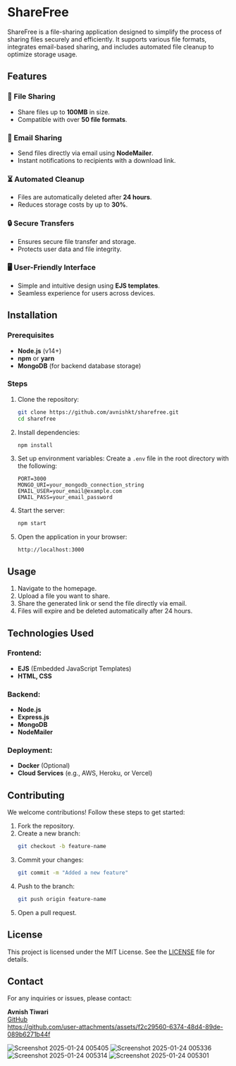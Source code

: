 


# ShareFree

ShareFree is a file-sharing application designed to simplify the process of sharing files securely and efficiently. It supports various file formats, integrates email-based sharing, and includes automated file cleanup to optimize storage usage.

## Features

### 📂 File Sharing
- Share files up to **100MB** in size.
- Compatible with over **50 file formats**.

### 📧 Email Sharing
- Send files directly via email using **NodeMailer**.
- Instant notifications to recipients with a download link.

### ⏳ Automated Cleanup
- Files are automatically deleted after **24 hours**.
- Reduces storage costs by up to **30%**.

### 🔒 Secure Transfers
- Ensures secure file transfer and storage.
- Protects user data and file integrity.

### 🖥️ User-Friendly Interface
- Simple and intuitive design using **EJS templates**.
- Seamless experience for users across devices.

## Installation

### Prerequisites
- **Node.js** (v14+)
- **npm** or **yarn**
- **MongoDB** (for backend database storage)

### Steps
1. Clone the repository:
   ```bash
   git clone https://github.com/avnishkt/sharefree.git
   cd sharefree
   ```

2. Install dependencies:
   ```bash
   npm install
   ```

3. Set up environment variables:
   Create a `.env` file in the root directory with the following:
   ```env
   PORT=3000
   MONGO_URI=your_mongodb_connection_string
   EMAIL_USER=your_email@example.com
   EMAIL_PASS=your_email_password
   ```

4. Start the server:
   ```bash
   npm start
   ```

5. Open the application in your browser:
   ```
   http://localhost:3000
   ```

## Usage
1. Navigate to the homepage.
2. Upload a file you want to share.
3. Share the generated link or send the file directly via email.
4. Files will expire and be deleted automatically after 24 hours.

## Technologies Used

### Frontend:
- **EJS** (Embedded JavaScript Templates)
- **HTML, CSS**

### Backend:
- **Node.js**
- **Express.js**
- **MongoDB**
- **NodeMailer**

### Deployment:
- **Docker** (Optional)
- **Cloud Services** (e.g., AWS, Heroku, or Vercel)

## Contributing
We welcome contributions! Follow these steps to get started:

1. Fork the repository.
2. Create a new branch:
   ```bash
   git checkout -b feature-name
   ```
3. Commit your changes:
   ```bash
   git commit -m "Added a new feature"
   ```
4. Push to the branch:
   ```bash
   git push origin feature-name
   ```
5. Open a pull request.

## License
This project is licensed under the MIT License. See the [LICENSE](LICENSE) file for details.

## Contact
For any inquiries or issues, please contact:

**Avnish Tiwari**  
[GitHub](https://github.com/avnishkt)  
https://github.com/user-attachments/assets/f2c29560-6374-48d4-89de-089b6271b44f

![Screenshot 2025-01-24 005405](https://github.com/user-attachments/assets/cd62b960-1452-4cf7-8078-a41e1031d532)
![Screenshot 2025-01-24 005336](https://github.com/user-attachments/assets/23ec9d65-bca8-404c-893f-7137b21f3de7)
![Screenshot 2025-01-24 005314](https://github.com/user-attachments/assets/f02c6d83-a018-4229-9329-7b42f796faf6)
![Screenshot 2025-01-24 005301](https://github.com/user-attachments/assets/450b8d14-71c1-4073-8198-cd873d9b03ef)
